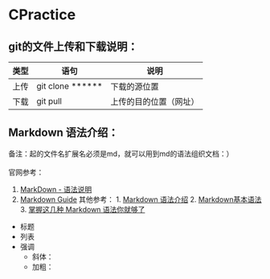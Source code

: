 # CPractice
## git的文件上传和下载说明：
| 类型 | 语句 | 说明 |
| ------ | ------ | ------ |
| 上传 | git clone ****** | 下载的源位置 |
| 下载 | git pull | 上传的目的位置（网址） |

## Markdown 语法介绍：
备注：起的文件名扩展名必须是md，就可以用到md的语法组织文档：） <br>  
官网参考：
1. [MarkDown - 语法说明](http://www.markdown.cn/)
2. [Markdown Guide](https://www.markdownguide.org/)
    其他参考：
            1. [Markdown 语法介绍](https://coding.net/help/doc/project/markdown.html)
            2. [Markdown基本语法](https://www.jianshu.com/p/191d1e21f7ed)
            3. [掌握这几种 Markdown 语法你就够了](https://learnku.com/laravel/t/621/you-will-be-able-to-master-these-markdown-grammars)
    
- 标题
- 列表
- 强调
    - 斜体：
    - 加粗：
